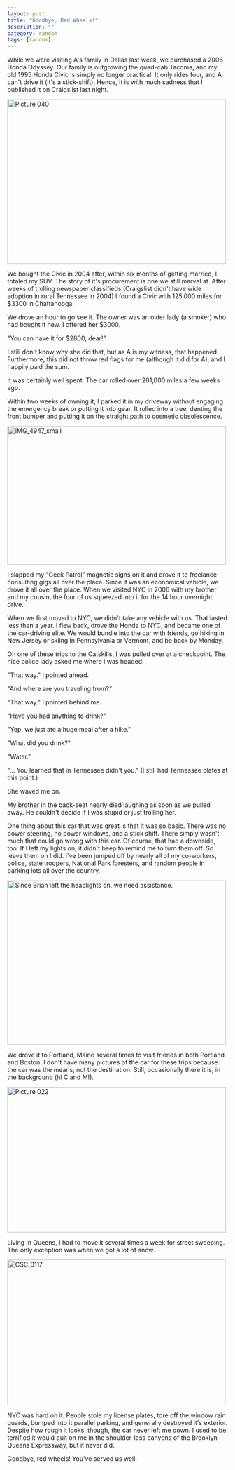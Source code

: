 ```yaml
---
layout: post
title: "Goodbye, Red Wheels!"
description: ""
category: random
tags: [random]
---
```

While we were visiting A's family in Dallas last week, we purchased a 2006 Honda Odyssey. Our family is outgrowing the quad-cab Tacoma, and my old 1995 Honda Civic is simply no longer practical. It only rides four, and A can't drive it (it's a stick-shift). Hence, it is with much sadness that I published it on Craigslist last night.

<a href="http://daileyleaf.com/wp-content/uploads/2014/10/Picture-040-e1413943112952.jpg"><img src="http://daileyleaf.com/wp-content/uploads/2014/10/Picture-040-e1413943112952.jpg" alt="Picture 040" width="500" height="375" class="alignnone size-full wp-image-735" /></a>

We bought the Civic in 2004 after, within six months of getting married, I totaled my SUV. The story of it's procurement is one we still marvel at. After weeks of trolling newspaper classifieds (Craigslist didn't have wide adoption in rural Tennessee in 2004) I found a Civic with 125,000 miles for $3300 in Chattanooga.

We drove an hour to go see it. The owner was an older lady (a smoker) who had bought it new. I offered her $3000.

"You can have it for $2800, dear!"

I still don't know why she did that, but as A is my witness, that happened. Furthermore, this did not throw red flags for me (although it did for A), and I happily paid the sum.

It was certainly well spent. The car rolled over 201,000 miles a few weeks ago.

Within two weeks of owning it, I parked it in my driveway without engaging the emergency break or putting it into gear. It rolled into a tree, denting the front bumper and putting it on the straight path to cosmetic obsolescence.

<a href="http://daileyleaf.com/wp-content/uploads/2014/10/IMG_4947_small.jpg"><img src="http://daileyleaf.com/wp-content/uploads/2014/10/IMG_4947_small.jpg" alt="IMG_4947_small" width="500" height="316" class="alignnone size-full wp-image-737" /></a>

I slapped my "Geek Patrol" magnetic signs on it and drove it to freelance consulting gigs all over the place. Since it was an economical vehicle, we drove it all over the place. When we visited NYC in 2006 with my brother and my cousin, the four of us squeezed into it for the 14 hour overnight drive.

When we first moved to NYC, we didn't take any vehicle with us. That lasted less than a year. I flew back, drove the Honda to NYC, and became one of the car-driving elite. We would bundle into the car with friends, go hiking in New Jersey or skiing in Pennsylvania or Vermont, and be back by Monday.

On one of these trips to the Catskills, I was pulled over at a checkpoint. The nice police lady asked me where I was headed.

"That way." I pointed ahead.

"And where are you traveling from?"

"That way." I pointed behind me.

"Have you had anything to drink?"

"Yep, we just ate a huge meal after a hike."

"What did you drink?"

"Water."

"... You learned that in Tennessee didn't you." (I still had Tennessee plates at this point.)

She waved me on.

My brother in the back-seat nearly died laughing as soon as we pulled away. He couldn't decide if I was stupid or just trolling her.

One thing about this car that was great is that it was so basic. There was no power steering, no power windows, and a stick shift. There simply wasn't much that could go wrong with this car. Of course, that had a downside, too. If I left my lights on, it didn't beep to remind me to turn them off. So leave them on I did. I've been jumped off by nearly all of my co-workers, police, state troopers, National Park foresters, and random people in parking lots all over the country.

<a href="http://daileyleaf.com/wp-content/uploads/2014/10/Picture-059-e1413943075151.jpg"><img src="http://daileyleaf.com/wp-content/uploads/2014/10/Picture-059-e1413943075151.jpg" alt="Since Brian left the headlights on, we need assistance." width="500" height="375" class="alignnone size-full wp-image-734" /></a>

We drove it to Portland, Maine several times to visit friends in both Portland and Boston. I don't have many pictures of the car for these trips because the car was the means, not the destination. Still, occasionally there it is, in the background (hi C and M!).

<a href="http://daileyleaf.com/wp-content/uploads/2014/10/Picture-022-e1413943184874.jpg"><img src="http://daileyleaf.com/wp-content/uploads/2014/10/Picture-022-e1413943184874.jpg" alt="Picture 022" width="500" height="332" class="alignnone size-full wp-image-736" /></a>

Living in Queens, I had to move it several times a week for street sweeping. The only exception was when we got a lot of snow.

<a href="http://daileyleaf.com/wp-content/uploads/2014/10/CSC_0117-e1413943251212.jpg"><img src="http://daileyleaf.com/wp-content/uploads/2014/10/CSC_0117-e1413943251212.jpg" alt="CSC_0117" width="499" height="332" class="alignnone size-full wp-image-738" /></a>

NYC was hard on it. People stole my license plates, tore off the window rain guards, bumped into it parallel parking, and generally destroyed it's exterior. Despite how rough it looks, though, the car never left me down. I used to be terrified it would quit on me in the shoulder-less canyons of the Brooklyn-Queens Expressway, but it never did.

Goodbye, red wheels! You've served us well.
